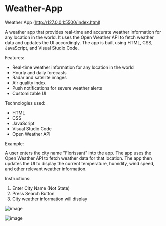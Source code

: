 # Weather-App
Weather App (http://127.0.0.1:5500/index.html)

A weather app that provides real-time and accurate weather information for any location in the world. 
It uses the Open Weather API to fetch weather data and updates the UI accordingly. The app is built using HTML, CSS, JavaScript, and Visual Studio Code.

Features:

- Real-time weather information for any location in the world
- Hourly and daily forecasts
- Radar and satellite images
- Air quality index
- Push notifications for severe weather alerts
- Customizable UI

Technologies used:

- HTML
- CSS
- JavaScript
- Visual Studio Code
- Open Weather API

Example:

A user enters the city name "Florissant" into the app. The app uses the Open Weather API to fetch weather data for that location. 
The app then updates the UI to display the current temperature, humidity, wind speed, and other relevant weather information.

Instructions:
1. Enter City Name (Not State)
2. Press Search Button
3. City weather information will display

![image](https://github.com/JoshxWill/Weather-App/assets/101890023/76fa429b-19e4-4bdf-96d2-0ec7a207a770)

![image](https://github.com/JoshxWill/Weather-App/assets/101890023/4479dd9d-7769-4bfb-a541-2acc1e755577)

